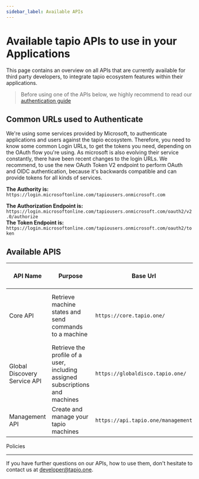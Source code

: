 ```yaml
---
sidebar_label: Available APIs
---
```


# Available tapio APIs to use in your Applications

This page contains an overview on all APIs that are currently available for third party developers, to integrate tapio ecosystem features within their applications.

> Before using one of the APIs below, we highly recommend to read our [authentication guide](./authentication)

## Common URLs used to Authenticate

We're using some services provided by Microsoft, to authenticate applications and users against the tapio ecosystem. Therefore, you need to know some common Login URLs, to get the tokens you need, depending on the OAuth flow you're using. As microsoft is also evolving their service constantly, there have been recent changes to the login URLs. We recommend, to use the new OAuth Token V2 endpoint to perform OAuth and OIDC authentication, because it's backwards compatible and can provide tokens for all kinds of services.

**The Authority is:** `https://login.microsoftonline.com/tapiousers.onmicrosoft.com`

**The Authorization Endpoint is:** `https://login.microsoftonline.com/tapiousers.onmicrosoft.com/oauth2/v2.0/authorize`  
**The Token Endpoint is:** `https://login.microsoftonline.com/tapiousers.onmicrosoft.com/oauth2/token`

## Available APIS

| API Name                     | Purpose                                                                       | Base Url                           | Detailed Documentation Available                                                                                                                                       | Authentication Flow    | ResourceId                                                  |
| ---------------------------- | ----------------------------------------------------------------------------- | ---------------------------------- | ---------------------------------------------------------------------------------------------------------------------------------------------------------------------- | ---------------------- | ----------------------------------------------------------- |
| Core API                     | Retrieve machine states and send commands to a machine                        | `https://core.tapio.one/`          | [Access Machine States](../machine-data/state-api), [-read Historical Data](../machine-data/historical-data), [Send Commands to a Machine](../machine-data/Commanding) | Client Credential Flow | `https://tapiousers.onmicrosoft.com/CoreApi`                |
| Global Discovery Service API | Retrieve the profile of a user, including assigned subscriptions and machines | `https://globaldisco.tapio.one/`   | [Retrieve Profile of a User](./user-profile), [API Reference](../api/gds)                                    | Client Credential Flow | `https://tapiousers.onmicrosoft.com/GlobalDiscoveryService` |
| Management API               | Create and manage your tapio machines                                         | `https://api.tapio.one/management` | [Manage your Machines](../manufacturer)                                                                                                                                | Client Credential Flow | `https://tapiousers.onmicrosoft.com/ManagementApiGateway`   |

Policies
______

If you have further questions on our APIs, how to use them, don't hesitate to contact us at [developer@tapio.one](mailto:developer@tapio.one).
